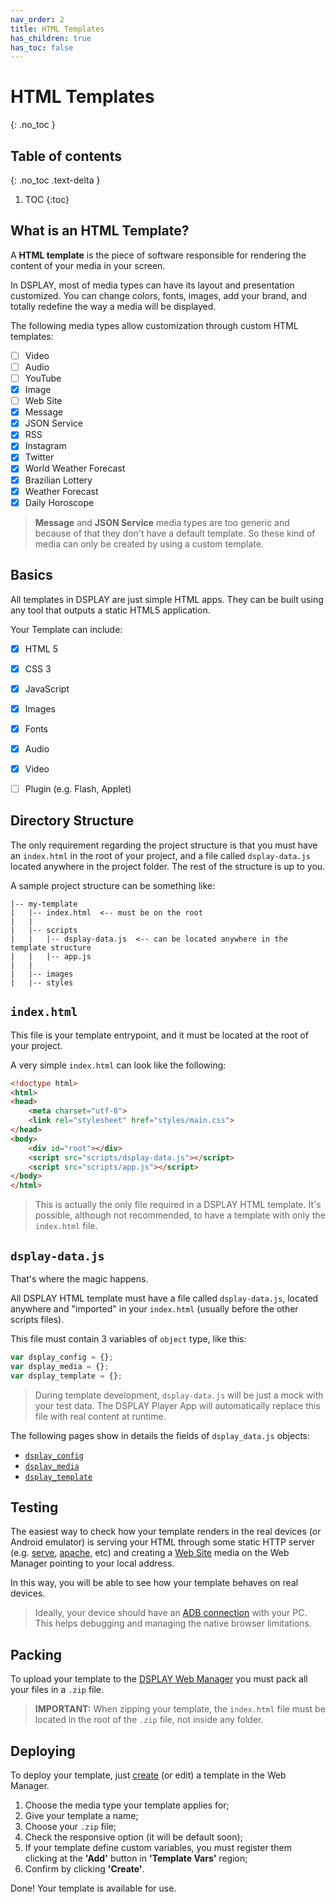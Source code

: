 ```yaml
---
nav_order: 2
title: HTML Templates
has_children: true
has_toc: false
---
```

# HTML Templates
{: .no_toc }

## Table of contents
{: .no_toc .text-delta }

1. TOC
{:toc}

## What is an HTML Template?

A **HTML template** is the piece of software responsible for rendering the content of your media in your screen.

In DSPLAY, most of media types can have its layout and presentation customized. 
You can change colors, fonts, images, add your brand, and totally redefine the way a media will be displayed.

The following media types allow customization through custom HTML templates:
- [ ] Video
- [ ] Audio
- [ ] YouTube
- [x] Image
- [ ] Web Site
- [x] Message
- [x] JSON Service
- [x] RSS
- [x] Instagram
- [x] Twitter
- [x] World Weather Forecast
- [x] Brazilian Lottery
- [x] Weather Forecast
- [x] Daily Horoscope

> **Message** and **JSON Service** media types are too generic and because of that they don't have a default template. So these kind of media can only be created by using a custom template.


## Basics

All templates in DSPLAY are just simple HTML apps. They can be built using any tool that outputs a static HTML5 application.

Your Template can include:
- [x] HTML 5
- [x] CSS 3
- [x] JavaScript
- [x] Images
- [x] Fonts
- [x] Audio
- [x] Video
- [ ] Plugin (e.g. Flash, Applet)


## Directory Structure

The only requirement regarding the project structure is that you must have an `index.html` in the root of your project, and a file called `dsplay-data.js` located anywhere in the project folder. The rest of the structure is up to you.

A sample project structure can be something like:

```
|-- my-template
|   |-- index.html  <-- must be on the root
|   |
|   |-- scripts
|   |   |-- dsplay-data.js  <-- can be located anywhere in the template structure
|   |   |-- app.js
|   |
|   |-- images
|   |-- styles
```

## `index.html`

This file is your template entrypoint, and it must be located at the root of your project.

A very simple `index.html` can look like the following:

```html
<!doctype html>
<html>
<head>
    <meta charset="utf-8">
    <link rel="stylesheet" href="styles/main.css">
</head>
<body>
    <div id="root"></div>
    <script src="scripts/dsplay-data.js"></script>
    <script src="scripts/app.js"></script>
</body>
</html>
```

> This is actually the only file required in a DSPLAY HTML template.
> It's possible, although not recommended, to have a template with only the `index.html` file.

## `dsplay-data.js`

That's where the magic happens.

All DSPLAY HTML template must have a file called `dsplay-data.js`, located anywhere and "imported" in your `index.html` (usually before the other scripts files).

This file must contain 3 variables of `object` type, like this:

```js
var dsplay_config = {};
var dsplay_media = {};
var dsplay_template = {};
```

> During template development, `dsplay-data.js` will be just a mock with your test data. The DSPLAY Player App will automatically replace this file with real content at runtime.


The following pages show in details the fields of `dsplay_data.js` objects:
- [`dsplay_config`](./dsplay_config)
- [`dsplay_media`](./dsplay_media)
- [`dsplay_template`](./dsplay_template)

## Testing

The easiest way to check how your template renders in the real devices (or Android emulator) is serving your HTML through some static HTTP server 
(e.g. [serve](https://www.npmjs.com/package/serve), [apache](https://httpd.apache.org/), etc) and creating a [Web Site](https://manager.dsplay.tv/media/createWebsite) media on the Web Manager pointing to your local address.

In this way, you will be able to see how your template behaves on real devices.

> Ideally, your device should have an [ADB connection](https://developer.android.com/studio/command-line/adb) with your PC. This helps debugging and managing the native browser limitations. 

## Packing

To upload your template to the [DSPLAY Web Manager](https://manager.dsplay.tv) you must pack all your files in a `.zip` file.

> **IMPORTANT:** When zipping your template, the `index.html` file must be located in the root of the `.zip` file, not inside any folder.

## Deploying

To deploy your template, just [create](https://manager.dsplay.tv/template/create) (or edit) a template in the Web Manager.

1. Choose the media type your template applies for;
1. Give your template a name;
1. Choose your `.zip` file;
1. Check the responsive option (it will be default soon);
1. If your template define custom variables, you must register them clicking at the **'Add'** button in **'Template Vars'** region;
1. Confirm by clicking **'Create'**.

Done! Your template is available for use.